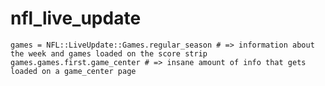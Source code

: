 nfl_live_update
===============

    games = NFL::LiveUpdate::Games.regular_season # => information about the week and games loaded on the score strip
    games.games.first.game_center # => insane amount of info that gets loaded on a game_center page
